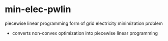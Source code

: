 # min-elec-pwlin
piecewise linear programming form of grid electricity minimization problem

- converts non-convex optimization into piecewise linear programming
